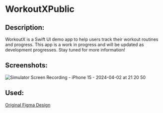 # WorkoutXPublic
## Description:
WorkoutX is a Swift UI demo app to help users track their workout routines and progress.
This app is a work in progress and will be updated as development progresses. Stay tuned for more information!

## Screenshots:

![Simulator Screen Recording - iPhone 15 - 2024-04-02 at 21 20 50](https://github.com/FlaviusAkb/WorkoutXPublic/assets/46058216/9543d118-8872-4c43-bccd-106adab56dde)

## Used:
[Original Figma Design](https://www.figma.com/file/Jg3gQ8zrE366wpyTN0tsJb/Fitnest---Fitness-App-UI-Kit-by-Pixel-True?type=design&node-id=801-3417&mode=design&t=rujan5u5WDVphzrz-0)
